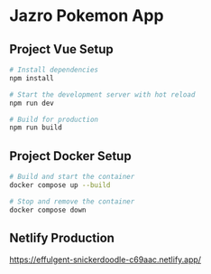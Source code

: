 # Jazro Pokemon App

## Project Vue Setup

```sh
# Install dependencies
npm install

# Start the development server with hot reload
npm run dev

# Build for production
npm run build
```

## Project Docker Setup
```sh
# Build and start the container
docker compose up --build

# Stop and remove the container
docker compose down
```

## Netlify Production
https://effulgent-snickerdoodle-c69aac.netlify.app/
